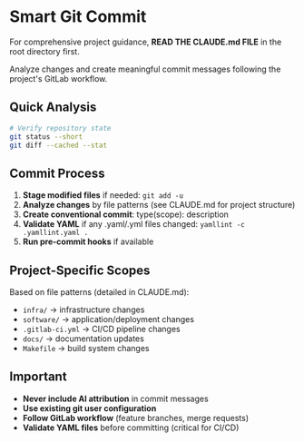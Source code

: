 # Smart Git Commit

For comprehensive project guidance, **READ THE CLAUDE.md FILE** in the root directory first.

Analyze changes and create meaningful commit messages following the project's GitLab workflow.

## Quick Analysis

```bash
# Verify repository state
git status --short
git diff --cached --stat
```

## Commit Process

1. **Stage modified files** if needed: `git add -u`
2. **Analyze changes** by file patterns (see CLAUDE.md for project structure)
3. **Create conventional commit**: type(scope): description
4. **Validate YAML** if any .yaml/.yml files changed: `yamllint -c .yamllint.yaml .`
5. **Run pre-commit hooks** if available

## Project-Specific Scopes

Based on file patterns (detailed in CLAUDE.md):
- `infra/` → infrastructure changes
- `software/` → application/deployment changes  
- `.gitlab-ci.yml` → CI/CD pipeline changes
- `docs/` → documentation updates
- `Makefile` → build system changes

## Important

- **Never include AI attribution** in commit messages
- **Use existing git user configuration** 
- **Follow GitLab workflow** (feature branches, merge requests)
- **Validate YAML files** before committing (critical for CI/CD)